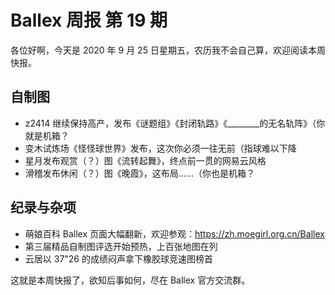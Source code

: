 # Ballex 周报 第 19 期

各位好啊，今天是 2020 年 9 月 25 日星期五，农历我不会自己算，欢迎阅读本周快报。

## 自制图

- z2414 继续保持高产，发布《谜题组》《封闭轨路》《\_\_\_\_\_\_\_\_的无名轨阵》（你就是机箱？
- 变木试炼场《怪怪球世界》发布，这次你必须一往无前（指球难以下降
- 星月发布观赏（？）图《流转起舞》，终点前一贯的网易云风格
- 滑稽发布休闲（？）图《晚霞》，这布局……（你也是机箱？

## 纪录与杂项

- 萌娘百科 Ballex 页面大幅翻新，欢迎参观：https://zh.moegirl.org.cn/Ballex
- 第三届精品自制图评选开始预热，上百张地图在列
- 云居以 37"26 的成绩闷声拿下橡胶球竞速图榜首

这就是本周快报了，欲知后事如何，尽在 Ballex 官方交流群。
